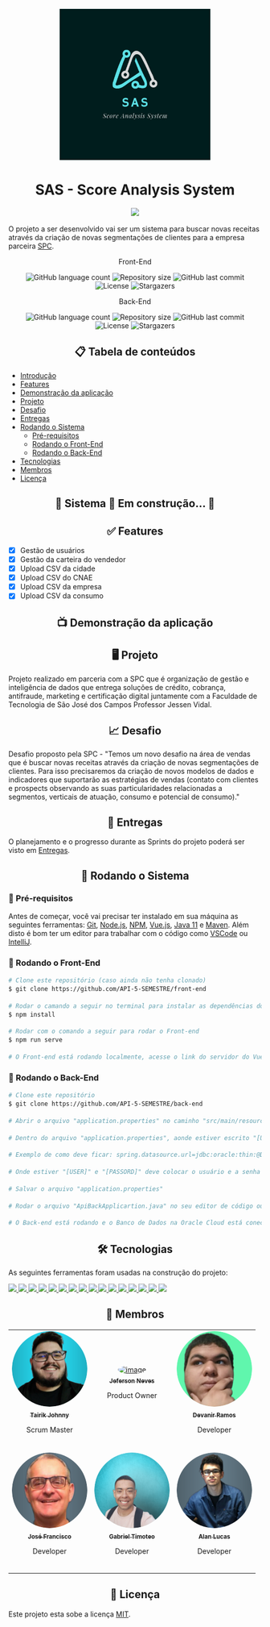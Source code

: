 <p align="center"> <img src="logo/logo.jpeg" alt="Sas" class="center" width=300/> </p>

<h1 align="center">SAS - Score Analysis System</h1>

<p align="center">
<a href="https://score-analysis-system-front.herokuapp.com/">
  <img src="https://img.shields.io/static/v1?label=Front-End&message=Clique para acessar&color=430098&style=for-the-badge&logo=heroku"/>
</a>
</p>

O projeto a ser desenvolvido vai ser um sistema para buscar novas receitas através da criação de novas
segmentações de clientes para a empresa parceira [SPC](https://www.spcbrasil.org.br/).

<p align="center">Front-End</p>
<p align="center">
  <img alt="GitHub language count" src="https://img.shields.io/github/languages/count/API-5-SEMESTRE/front-end?color=%2304D361">

  <img alt="Repository size" src="https://img.shields.io/github/repo-size/API-5-SEMESTRE/front-end">

  <img alt="GitHub last commit" src="https://img.shields.io/github/last-commit/API-5-SEMESTRE/front-end">
    
  <img alt="License" src="https://img.shields.io/badge/license-MIT-brightgreen">

   <img alt="Stargazers" src="https://img.shields.io/github/stars/API-5-SEMESTRE/front-end?style=social">
</p>
<p align="center">Back-End</p>
<p align="center">
  <img alt="GitHub language count" src="https://img.shields.io/github/languages/count/API-5-SEMESTRE/back-end?color=%2304D361">

  <img alt="Repository size" src="https://img.shields.io/github/repo-size/API-5-SEMESTRE/back-end">

  <img alt="GitHub last commit" src="https://img.shields.io/github/last-commit/API-5-SEMESTRE/back-end">
    
  <img alt="License" src="https://img.shields.io/badge/license-MIT-brightgreen">
 
  <img alt="Stargazers" src="https://img.shields.io/github/stars/API-5-SEMESTRE/back-end?style=social">
</p>

<h2 align="center">📋 Tabela de conteúdos</h2>

<!--ts-->
   * [Introdução](#sas---score-analysis-system)
   * [Features](#-features)
   * [Demonstração da aplicação](#-demonstração-da-aplicação)
   * [Projeto](#-projeto)
   * [Desafio](#-desafio)
   * [Entregas](#-entregas)
   * [Rodando o Sistema](#-rodando-o-sistema)
      * [Pré-requisitos](#-pré-requisitos)
      * [Rodando o Front-End](#-rodando-o-front-end)
      * [Rodando o Back-End](#-rodando-o-back-end)
   * [Tecnologias](#-tecnologias)
   * [Membros](#-membros)
   * [Licença](#-licença)
<!--te-->

<h2 align="center">🚧  Sistema 🚀 Em construção...  🚧</h2>

<h2 align="center">✅ Features</h2>

- [x] Gestão de usuários
- [x] Gestão da carteira do vendedor
- [x] Upload CSV da cidade
- [x] Upload CSV do CNAE
- [x] Upload CSV da empresa
- [x] Upload CSV da consumo

<h2 align="center">📺 Demonstração da aplicação</h2>

<h2 align="center">🖥 Projeto</h2>

Projeto realizado em parceria com a SPC que é organização de gestão e inteligência de dados que entrega soluções de crédito, cobrança, antifraude, marketing e certificação digital juntamente com a Faculdade de Tecnologia de São José dos Campos Professor Jessen Vidal.

<h2 align="center">📈 Desafio</h2>

Desafio proposto pela SPC - "Temos um novo desafio na área de vendas que é buscar novas receitas através da criação de novas segmentações de clientes. Para isso precisaremos da criação de novos modelos de dados e indicadores que suportarão as estratégias de vendas (contato com clientes e prospects observando as suas particularidades relacionadas a segmentos, verticais de atuação, consumo e potencial de consumo)."

<h2 align="center">💎 Entregas</h2>

O planejamento e o progresso durante as Sprints do projeto poderá ser visto em [Entregas](https://github.com/API-5-SEMESTRE/documentacao/wiki/Entregas).

<h2 align="center">🚀 Rodando o Sistema</h2>

<h3>📑 Pré-requisitos</h3>

Antes de começar, você vai precisar ter instalado em sua máquina as seguintes ferramentas:
[Git](https://git-scm.com), [Node.js](https://nodejs.org/en/), [NPM](https://www.npmjs.com/), [Vue.js](https://vuejs.org/), [Java 11](https://www.java.com/pt-BR/) e [Maven](https://maven.apache.org/).
Além disto é bom ter um editor para trabalhar com o código como [VSCode](https://code.visualstudio.com/) ou [IntelliJ](https://www.jetbrains.com/pt-br/idea/).

<h3>🎲 Rodando o Front-End</h3>

```bash
# Clone este repositório (caso ainda não tenha clonado)
$ git clone https://github.com/API-5-SEMESTRE/front-end

# Rodar o camando a seguir no terminal para instalar as dependências do NPM
$ npm install

# Rodar com o comando a seguir para rodar o Front-end
$ npm run serve

# O Front-end está rodando localmente, acesse o link do servidor do Vue.js
```

<h3>🎲 Rodando o Back-End</h3>

```bash
# Clone este repositório
$ git clone https://github.com/API-5-SEMESTRE/back-end

# Abrir o arquivo "application.properties" no caminho "src/main/resources/"

# Dentro do arquivo "application.properties", aonde estiver escrito "[URL]" apagar e colocar "jdbc:oracle:thin:@DB202203301935_medium?TNS_ADMIN=./key"

# Exemplo de como deve ficar: spring.datasource.url=jdbc:oracle:thin:@DB202203301935_medium?TNS_ADMIN=./key

# Onde estiver "[USER]" e "[PASSORD]" deve colocar o usuário e a senha

# Salvar o arquivo "application.properties"

# Rodar o arquivo "ApiBackApplicartion.java" no seu editor de código ou IDE

# O Back-end está rodando e o Banco de Dados na Oracle Cloud está conectado
```

<h2 align="center">🛠 Tecnologias</h2>

As seguintes ferramentas foram usadas na construção do projeto:

<a href="https://vuejs.org/">
  <img src="https://img.shields.io/static/v1?label=Vue.js&message=Front-End&color=4FC08D&style=for-the-badge&logo=Vue.js"/>
</a>
<a href="https://www.javascript.com/">
  <img src="https://img.shields.io/static/v1?label=JavaScript&message=Front-End&color=F7DF1E&style=for-the-badge&logo=JavaScript"/>
</a>
<a href="https://nodejs.org/en/">
<img src="https://img.shields.io/static/v1?label=Node.js&message=Front-End&color=339933&style=for-the-badge&logo=Node.js"/>
</a>
<a href="https://www.npmjs.com/">
<img src="https://img.shields.io/static/v1?label=NPM&message=Front-End&color=CB3837&style=for-the-badge&logo=npm"/>
</a>
<a href="https://www.java.com/pt-BR/">
<img src="https://img.shields.io/static/v1?label=Java_11&message=Back-End&color=007396&style=for-the-badge&logo=Java"/>
</a>
<a href="https://maven.apache.org/">
<img src="https://img.shields.io/static/v1?label=Maven&message=Back-End&color=C71A36&style=for-the-badge&logo=Apache Maven"/>
</a>
<a href="https://spring.io/projects/spring-boot">
<img src="https://img.shields.io/static/v1?label=Spring_Boot&message=Back-End&color=6DB33F&style=for-the-badge&logo=Spring"/>
</a>
<a href="https://www.python.org/">
  <img src="https://img.shields.io/static/v1?label=Python&message=Analise de Dados&color=3776AB&style=for-the-badge&logo=Python"/>
</a>
<a href="https://flask.palletsprojects.com/en/2.1.x/">
  <img src="https://img.shields.io/static/v1?label=Flask&message=Analise de Dados&color=000000&style=for-the-badge&logo=Flask"/>
</a>
<a href="https://pandas.pydata.org/">
  <img src="https://img.shields.io/static/v1?label=Pandas&message=Analise de Dados&color=150458&style=for-the-badge&logo=pandas"/>
</a>
<a href="https://git-scm.com/">
  <img src="https://img.shields.io/static/v1?label=Git&message=DevOps&color=F05032&style=for-the-badge&logo=Git"/>
</a>
<a href="https://github.com/">
  <img src="https://img.shields.io/static/v1?label=GitHub&message=DevOps&color=181717&style=for-the-badge&logo=GitHub"/>
</a>
<a href="https://github.com/">
  <img src="https://img.shields.io/static/v1?label=Postman&message=DevOps&color=FF6C37&style=for-the-badge&logo=Postman"/>
</a>
<a href="https://www.oracle.com/br/cloud/">
<img src="https://img.shields.io/static/v1?label=Oracle_Cloud&message=Banco de Dados&color=F80000&style=for-the-badge&logo=Oracle"/>
</a>
<a href="https://www.atlassian.com/br/software/jira">
  <img src="https://img.shields.io/static/v1?label=Jira&message=Processo&color=0052CC&style=for-the-badge&logo=Jira Software"/>
</a>
<a href="https://www.heroku.com/">
  <img src="https://img.shields.io/static/v1?label=Heroku&message=Hospedagem&color=430098&style=for-the-badge&logo=Heroku"/>
</a>

<h2 align="center">👥 Membros</h2>

<table align="center">
    <tr>
        <td align="center">
            <a href="https://linkedin.com/in/tairik-nishimura/">
                <img style="border-radius: 50%;" src="./fotos/tairik.png" width="150px;" height="150px;" alt="image" />
                <br />
                <sub>
                    <b>Tairik Johnny</b>
                </sub>
            </a>
            <br />
            <p>Scrum Master</p>
            <br />
        </td>
        <td align="center">
            <a href="https://www.linkedin.com/in/jeferson-tadeu-das-neves-a98343190/">
                <img style="border-radius: 50%;" src="./fotos/" width="150px;" height="150px;" alt="image" />
                <br />
                <sub>
                    <b>Jeferson Neves</b>
                </sub>
            </a>
            <br />
            <p>Product Owner</p>
            <br />
        </td>
        <td align="center">
            <a href="https://linkedin.com/in/devanir-ramos-junior/">
                <img style="border-radius: 50%;" src="./fotos/devanir.png" width="150px;" height="150px;" alt="image" />
                <br />
                <sub>
                    <b>Devanir Ramos</b>
                </sub>
            </a>
            <br />
            <p>Developer</p>
            <br />
        </td>
    </tr>
    <tr>
        <td align="center">
            <a href="https://www.linkedin.com/in/jos%C3%A9-francisco-forneiro-junior/">
                <img style="border-radius: 50%;" src="./fotos/jose.png" width="150px;" height="150px;" alt="image" />
                <br />
                <sub>
                    <b>José Francisco</b>
                </sub>
            </a>
            <br />
            <p>Developer</p>
            <br />
        </td>
        <td align="center">
            <a href="https://www.linkedin.com/in/gabriel-timoteo-santos/">
                <img style="border-radius: 50%;" src="./fotos/gabriel.png" width="150px;" height="150px;" alt="image" />
                <br />
                <sub>
                    <b>Gabriel Timoteo</b>
                </sub>
            </a>
            <br />
            <p>Developer</p>
            <br />
        </td>
        <td align="center">
            <a href="https://www.linkedin.com/in/alan-bezerra/">
                <img style="border-radius: 50%;" src="./fotos/alan.png" width="150px;" height="150px;" alt="image" />
                <br />
                <sub>
                    <b>Alan Lucas</b>
                </sub>
            </a>
            <br />
            <p>Developer</p>
            <br />
        </td>
    </tr>
</table>

<h2 align="center">📝 Licença</h2>

Este projeto esta sobe a licença [MIT](./LICENSE).
